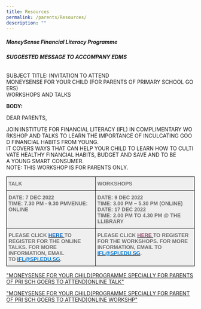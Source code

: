 ```yaml
---
title: Resources
permalink: /parents/Resources/
description: ""
---
```

##### **MoneySense Financial Literacy Programme**  
  
###### **SUGGESTED MESSAGE TO ACCOMPANY EDMS**


SUBJECT TITLE: INVITATION TO ATTEND MONEYSENSE FOR YOUR CHILD (FOR PARENTS OF PRIMARY SCHOOL GOERS)  
WORKSHOPS AND TALKS

**BODY:**  

DEAR PARENTS,  


JOIN INSTITUTE FOR FINANCIAL LITERACY (IFL) IN COMPLIMENTARY WORKSHOP AND TALKS TO LEARN THE IMPORTANCE OF INCULCATING GOOD FINANCIAL HABITS FROM YOUNG. IT COVERS WAYS THAT CAN HELP YOUR CHILD TO LEARN HOW TO CULTIVATE HEALTHY FINANCIAL HABITS, BUDGET AND SAVE AND TO BE A YOUNG SMART CONSUMER. NOTE: THIS WORKSHOP IS FOR PARENTS ONLY.  
  

<style type="text/css">
.tg  {border-collapse:collapse;border-spacing:0;}
.tg td{border-color:black;border-style:solid;border-width:1px;font-family:Arial, sans-serif;font-size:14px;
  overflow:hidden;padding:10px 5px;word-break:normal;}
.tg th{border-color:black;border-style:solid;border-width:1px;font-family:Arial, sans-serif;font-size:14px;
  font-weight:normal;overflow:hidden;padding:10px 5px;word-break:normal;}
.tg .tg-dorw{background-color:#EFEFEF;color:#6F6F6F;font-weight:bold;text-align:left;vertical-align:top}
</style>
<table class="tg">
<thead>
  <tr>
    <th class="tg-dorw">TALK</th>
    <th class="tg-dorw">WORKSHOPS</th>
  </tr>
</thead>
<tbody>
  <tr>
    <td class="tg-dorw">DATE: 7 DEC 2022<br>TIME: 7.30 PM - 9.30 PMVENUE: ONLINE</td>
    <td class="tg-dorw">DATE: 9 DEC 2022<br>TIME: 3.00 PM – 5.30 PM (ONLINE) <br>DATE: 17 DEC 2022<br>TIME: 2.00 PM TO 4.30 PM @ THE LLIBRARY</td>
  </tr>
  <tr>
    <td class="tg-dorw">PLEASE CLICK <a href="https://go.gov.sg/moneysensetalk-cpdd"><span style="color:#0562C1">HERE</span></a><a href="https://go.gov.sg/moneysensetalk-cpdd"> </a>TO REGISTER FOR THE ONLINE TALKS. FOR MORE INFORMATION, EMAIL<br>TO <a href="mailto:ifl@spi.edu.sg"><span style="color:#0078D3">IFL@SPI.EDU.SG</span></a>.</td>
    <td class="tg-dorw">PLEASE CLICK <a href="https://go.gov.sg/moneysenseworkshop-cpdd"><span style="color:#944F71">HERE</span></a><a href="https://go.gov.sg/moneysenseworkshop-cpdd"> </a>TO REGISTER FOR THE WORKSHOPS. FOR MORE INFORMATION, EMAIL TO <a href="mailto:ifl@spi.edu.sg"><span style="color:#0078D3">IFL@SPI.EDU.SG</span></a>.</td>
  </tr>
</tbody>
</table>

  
["MONEYSENSE FOR YOUR CHILD(PROGRAMME SPECIALLY FOR PARENTS OF PRI SCH GOERS TO ATTEND)ONLINE TALK"](/files/Parents/Resources/ONLINE%20TALKS%20EDM%20PRI.pdf)

["MONEYSENSE FOR YOUR CHILD(PROGRAMME SPECIALLY FOR PARENT OF PRI SCH GOERS TO ATTEND)ONLINE WORKSHP"](/files/Parents/Resources/WORKSHOPS%20EDM%20PRI.pdf)